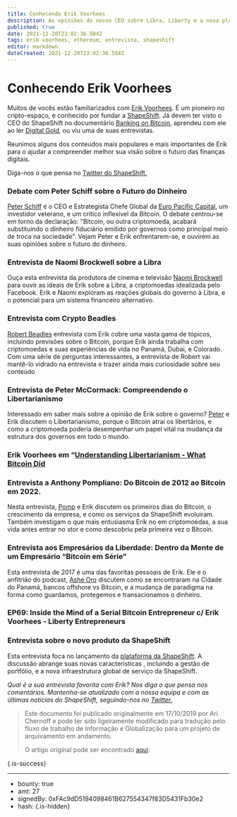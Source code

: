 ```yaml
---
title: Conhecendo Erik Voorhees
description: As opiniões do nosso CEO sobre Libra, Liberty e a nova plataforma ShapeShift.
published: true
date: 2021-12-20T23:02:36.584Z
tags: erik voorhees, ethereum, entrevista, shapeshift
editor: markdown
dateCreated: 2021-12-20T23:02:36.584Z
---
```


# Conhecendo Erik Voorhees

Muitos de vocês estão familiarizados com [Erik Voorhees](https://twitter.com/ErikVoorhees?ref_src=twsrc%5Egoogle%7Ctwcamp%5Eserp%7Ctwgr%5Eauthor). É um pioneiro no cripto-espaço, e conhecido por fundar a [ShapeShift](http://shapeshift.com/). Já devem ter visto o CEO do ShapeShift no documentário [Banking on Bitcoin](https://www.imdb.com/title/tt5033790/), aprendeu com ele ao ler [Digital Gold](https://www.goodreads.com/book/show/23546676-digital-gold), ou viu uma de suas entrevistas.

Reunimos alguns dos conteúdos mais populares e mais importantes de Erik para o ajudar a compreender melhor sua visão sobre o futuro das finanças digitais.

Diga-nos o que pensa no [Twitter do ShapeShift.](https://twitter.com/shapeshiftdaobr)

### Debate com Peter Schiff sobre o Futuro do Dinheiro
[Peter Schiff](https://twitter.com/PeterSchiff) é o CEO e Estrategista Chefe Global da [Euro Pacific Capital](https://www.europac.com/), um investidor veterano, e um crítico inflexível da Bitcoin. O debate centrou-se em torno da declaração: "Bitcoin, ou outra criptomoeda, acabará substituindo o dinheiro fiduciário emitido por governos como principal meio de troca na sociedade". Vejam Peter e Erik enfrentarem-se, e ouvirem as suas opiniões sobre o futuro do dinheiro.

### Entrevista de Naomi Brockwell sobre a Libra
Ouça esta entrevista da produtora de cinema e televisão [Naomi Brockwell](https://twitter.com/naomibrockwell) para ouvir as ideais de Erik sobre a Libra, a criptomoedas idealizada pelo Facebook. Erik e Naomi exploram as reações globais do governo à Libra, e o potencial para um sistema financeiro alternativo.

### Entrevista com Crypto Beadles
[Robert Beadles](https://www.youtube.com/channel/UCcE2GkGcKxHjZoMVM7tjmyA) entrevista com Erik cobre uma vasta gama de tópicos, incluindo previsões sobre o Bitcoin, porque Erik ainda trabalha com criptomoedas e suas experiências de vida no Panamá, Dubai, e Colorado. Com uma série de perguntas interessantes, a entrevista de Robert vai mantê-lo vidrado na entrevista e trazer ainda mais curiosidade sobre seu conteúdo

### Entrevista de Peter McCormack: Compreendendo o Libertarianismo
Interessado em saber mais sobre a opinião de Erik sobre o governo? [Peter](https://twitter.com/PeterMcCormack) e Erik discutem o Libertarianismo, porque o Bitcoin atrai os libertários, e como a criptomoeda poderia desempenhar um papel vital na mudança da estrutura dos governos em todo o mundo.

### Erik Voorhees em “[Understanding Libertarianism - What Bitcoin Did](https://www.whatbitcoindid.com/podcast/erik-voorhees-on-understanding-libertarianism)

### Entrevista a Anthony Pompliano: Do Bitcoin de 2012 ao Bitcoin em 2022.
Nesta entrevista, [Pomp](https://twitter.com/APompliano) e Erik discutem os primeiros dias do Bitcoin, o crescimento da empresa, e como os serviços da ShapeShift evoluiram. Também investigam o que mais entusiasma Erik no em criptomoedas, a sua vida antes entrar no stor e como descobriu pela primeira vez o Bitcoin.

### Entrevista aos Empresários da Liberdade: Dentro da Mente de um Empresário “Bitcoin em Série”
Esta entrevista de 2017 é uma das favoritas pessoais de Erik. Ele e o anfitrião do podcast, [Ashe Oro](https://twitter.com/ashe_oro?lang=en) discutem como se encontraram na Cidade do Panamá, bancos offshore vs Bitcoin, e a mudança de paradigma na forma como guardamos, protegemos e transacionamos o dinheiro.

### EP69: Inside the Mind of a Serial Bitcoin Entrepreneur c/ Erik Voorhees - Liberty Entrepreneurs

### Entrevista sobre o novo produto da ShapeShift
Esta entrevista foca no lançamento da [plataforma da ShapeShift](http://shapeshift.com/). A discussão abrange suas novas características , incluindo a gestão de portfólio, e a nova infraestrutura global de serviço da ShapeShift.

*Qual é a sua entrevista favorita com Erik? Nos diga o que pensa nos comentários. Mantenha-se atualizado com a nossa equipa e com as últimas notícias do ShapeShift, seguindo-nos no [Twitter.](https://twitter.com/shapeshiftdaobr)*

> Este documento foi publicado originalmente em 17/10/2019 por Ari Chernoff e pode ter sido ligeiramente modificado para tradução pelo fluxo de trabalho de Informação e Globalização para um projeto de arquivamento em andamento.
>
> O artigo original pode ser encontrado [aqui](https://shapeshift.com/library/getting-to-know-erik-voorhees).

{.is-success}

---

- bounty: true
- amt: 27
- signedBy: 0xFAc9dD5194098461B627554347f83D5431Fb30e2
- hash: 
{.is-hidden}